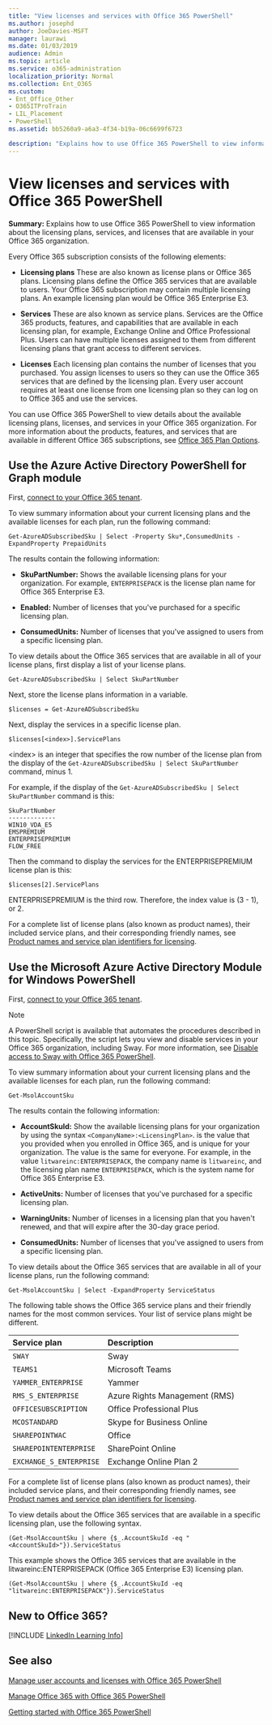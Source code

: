 ```yaml
---
title: "View licenses and services with Office 365 PowerShell"
ms.author: josephd
author: JoeDavies-MSFT
manager: laurawi
ms.date: 01/03/2019
audience: Admin
ms.topic: article
ms.service: o365-administration
localization_priority: Normal
ms.collection: Ent_O365
ms.custom: 
- Ent_Office_Other
- O365ITProTrain
- LIL_Placement
- PowerShell
ms.assetid: bb5260a9-a6a3-4f34-b19a-06c6699f6723

description: "Explains how to use Office 365 PowerShell to view information about the licensing plans, services, and licenses that are available in your Office 365 organization."
---
```


# View licenses and services with Office 365 PowerShell

**Summary:** Explains how to use Office 365 PowerShell to view information about the licensing plans, services, and licenses that are available in your Office 365 organization.
  
Every Office 365 subscription consists of the following elements:

- **Licensing plans** These are also known as license plans or Office 365 plans. Licensing plans define the Office 365 services that are available to users. Your Office 365 subscription may contain multiple licensing plans. An example licensing plan would be Office 365 Enterprise E3.
    
- **Services** These are also known as service plans. Services are the Office 365 products, features, and capabilities that are available in each licensing plan, for example, Exchange Online and Office Professional Plus. Users can have multiple licenses assigned to them from different licensing plans that grant access to different services.
    
- **Licenses** Each licensing plan contains the number of licenses that you purchased. You assign licenses to users so they can use the Office 365 services that are defined by the licensing plan. Every user account requires at least one license from one licensing plan so they can log on to Office 365 and use the services.
    
You can use Office 365 PowerShell to view details about the available licensing plans, licenses, and services in your Office 365 organization. For more information about the products, features, and services that are available in different Office 365 subscriptions, see [Office 365 Plan Options](https://go.microsoft.com/fwlink/p/?LinkId=691147).


## Use the Azure Active Directory PowerShell for Graph module

First, [connect to your Office 365 tenant](connect-to-office-365-powershell.md#connect-with-the-azure-active-directory-powershell-for-graph-module).
  
To view summary information about your current licensing plans and the available licenses for each plan, run the following command:
  
```
Get-AzureADSubscribedSku | Select -Property Sku*,ConsumedUnits -ExpandProperty PrepaidUnits
```

The results contain the following information:
  
- **SkuPartNumber:** Shows the available licensing plans for your organization. For example, `ENTERPRISEPACK` is the license plan name for Office 365 Enterprise E3.
    
- **Enabled:** Number of licenses that you've purchased for a specific licensing plan.
    
- **ConsumedUnits:** Number of licenses that you've assigned to users from a specific licensing plan.
    
To view details about the Office 365 services that are available in all of your license plans, first display a list of your license plans.

````
Get-AzureADSubscribedSku | Select SkuPartNumber
````

Next, store the license plans information in a variable.

````
$licenses = Get-AzureADSubscribedSku
````

Next, display the services in a specific license plan.

````
$licenses[<index>].ServicePlans
````

\<index> is an integer that specifies the row number of the license plan from the display of the `Get-AzureADSubscribedSku | Select SkuPartNumber` command, minus 1.

For example, if the display of the `Get-AzureADSubscribedSku | Select SkuPartNumber` command is this:

````
SkuPartNumber
-------------
WIN10_VDA_E5
EMSPREMIUM
ENTERPRISEPREMIUM
FLOW_FREE
````

Then the command to display the services for the ENTERPRISEPREMIUM license plan is this:

````
$licenses[2].ServicePlans
````

ENTERPRISEPREMIUM is the third row. Therefore, the index value is (3 - 1), or 2.

For a complete list of license plans (also known as product names), their included service plans, and their corresponding friendly names, see [Product names and service plan identifiers for licensing](https://docs.microsoft.com/azure/active-directory/users-groups-roles/licensing-service-plan-reference).

## Use the Microsoft Azure Active Directory Module for Windows PowerShell

First, [connect to your Office 365 tenant](connect-to-office-365-powershell.md#connect-with-the-microsoft-azure-active-directory-module-for-windows-powershell).

>[!Note]
>A PowerShell script is available that automates the procedures described in this topic. Specifically, the script lets you view and disable services in your Office 365 organization, including Sway. For more information, see [Disable access to Sway with Office 365 PowerShell](disable-access-to-sway-with-office-365-powershell.md).
>
    
To view summary information about your current licensing plans and the available licenses for each plan, run the following command:
  
```
Get-MsolAccountSku
```

The results contain the following information:
  
- **AccountSkuId:** Show the available licensing plans for your organization by using the syntax `<CompanyName>:<LicensingPlan>`.  _<CompanyName>_ is the value that you provided when you enrolled in Office 365, and is unique for your organization. The _<LicensingPlan>_ value is the same for everyone. For example, in the value `litwareinc:ENTERPRISEPACK`, the company name is  `litwareinc`, and the licensing plan name  `ENTERPRISEPACK`, which is the system name for Office 365 Enterprise E3.
    
- **ActiveUnits:** Number of licenses that you've purchased for a specific licensing plan.
    
- **WarningUnits:** Number of licenses in a licensing plan that you haven't renewed, and that will expire after the 30-day grace period.
    
- **ConsumedUnits:** Number of licenses that you've assigned to users from a specific licensing plan.
    
To view details about the Office 365 services that are available in all of your license plans, run the following command:
  
```
Get-MsolAccountSku | Select -ExpandProperty ServiceStatus
```

The following table shows the Office 365 service plans and their friendly names for the most common services. Your list of service plans might be different. 
  
|**Service plan**|**Description**|
|:-----|:-----|
| `SWAY` <br/> |Sway  <br/> |
| `TEAMS1` <br/> |Microsoft Teams  <br/> |
| `YAMMER_ENTERPRISE` <br/> |Yammer  <br/> |
| `RMS_S_ENTERPRISE` <br/> |Azure Rights Management (RMS)  <br/> |
| `OFFICESUBSCRIPTION` <br/> |Office Professional Plus  <br/> |
| `MCOSTANDARD` <br/> |Skype for Business Online  <br/> |
| `SHAREPOINTWAC` <br/> |Office  <br/> |
| `SHAREPOINTENTERPRISE` <br/> |SharePoint Online  <br/> |
| `EXCHANGE_S_ENTERPRISE` <br/> |Exchange Online Plan 2  <br/> |
   
For a complete list of license plans (also known as product names), their included service plans, and their corresponding friendly names, see [Product names and service plan identifiers for licensing](https://docs.microsoft.com/azure/active-directory/users-groups-roles/licensing-service-plan-reference).

To view details about the Office 365 services that are available in a specific licensing plan, use the following syntax.
  
```
(Get-MsolAccountSku | where {$_.AccountSkuId -eq "<AccountSkuId>"}).ServiceStatus
```

This example shows the Office 365 services that are available in the litwareinc:ENTERPRISEPACK (Office 365 Enterprise E3) licensing plan.
  
```
(Get-MsolAccountSku | where {$_.AccountSkuId -eq "litwareinc:ENTERPRISEPACK"}).ServiceStatus
```


## New to Office 365?

[!INCLUDE [LinkedIn Learning Info](../common/office/linkedin-learning-info.md)]
   
## See also


[Manage user accounts and licenses with Office 365 PowerShell](manage-user-accounts-and-licenses-with-office-365-powershell.md)
  
[Manage Office 365 with Office 365 PowerShell](manage-office-365-with-office-365-powershell.md)
  
[Getting started with Office 365 PowerShell](getting-started-with-office-365-powershell.md)
